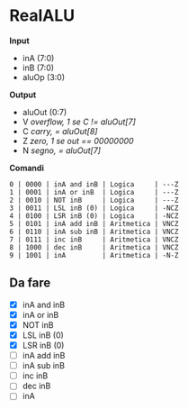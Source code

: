 # RealALU
**Input**

* inA (7:0)
* inB (7:0)
* aluOp (3:0)

**Output**

* aluOut (0:7)
* V _overflow, 1 se C != aluOut[7]_
* C _carry, = aluOut[8]_
* Z _zero, 1 se out == 00000000_
* N _segno, = aluOut[7]_

**Comandi**

```
0 | 0000 | inA and inB | Logica     | ---Z
1 | 0001 | inA or inB  | Logica     | ---Z
2 | 0010 | NOT inB     | Logica     | ---Z
3 | 0011 | LSL inB (0) | Logica     | -NCZ
4 | 0100 | LSR inB (0) | Logica     | -NCZ
5 | 0101 | inA add inB | Aritmetica | VNCZ
6 | 0110 | inA sub inB | Aritmetica | VNCZ
7 | 0111 | inc inB     | Aritmetica | VNCZ
8 | 1000 | dec inB     | Aritmetica | VNCZ
9 | 1001 | inA         | Aritmetica | -N-Z
```

## Da fare
- [x] inA and inB
- [x] inA or inB
- [x] NOT inB
- [x] LSL inB (0)
- [x] LSR inB (0)
- [ ] inA add inB
- [ ] inA sub inB
- [ ] inc inB
- [ ] dec inB
- [ ] inA
